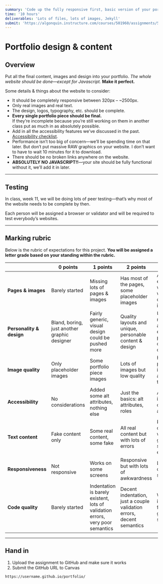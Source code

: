 ```yaml
---
summary: 'Code up the fully responsive first, basic version of your portfolio website.'
time: '10 hours'
deliverables: 'Lots of files, lots of images, Jekyll'
submit: 'https://algonquin.instructure.com/courses/501960/assignments/5002578'
---
```


# Portfolio design & content

## Overview

Put all the final content, images and design into your portfolio. *The whole website should be done—except for Javascript.* **Make it perfect.**

Some details & things about the website to consider:

- It should be completely responsive between 320px – ~2500px.
- Only real images and real text.
- The design, logos, typography, etc. should be complete.
- **Every single portfolio piece should be final.**
  <br>If they’re incomplete because you’re still working on them in another class put as much in as absolutely possible.
- Add in all the accessibility features we’ve discussed in the past. [Accessibility checklist](https://learn-the-web.algonquindesign.ca/topics/accessibility-checklist/).
- Performance isn’t too big of concern—we’ll be spending time on that later. But don’t put massive RAW graphics on your website. I don’t want to have to wait 10 minutes for it to download.
- There should be no broken links anywhere on the website.
- **ABSOLUTELY NO JAVASCRIPT!!**—your site should be fully functional without it, we’ll add it in later.

---

## Testing

In class, week 11, we will be doing lots of peer testing—that’s why most of the website needs to be complete by then.

Each person will be assigned a browser or validator and will be required to test everybody’s websites.

---

## Marking rubric

Below is the rubric of expectations for this project. **You will be assigned a letter grade based on your standing within the rubric.**

| | 0 points | 1 points | 2 points | 3 points |
| --- | --- | --- | --- | --- |
| **Pages & images** | Barely started | Missing lots of pages & images | Has most of the pages, some placeholder images | All pages exist and are well done with complete imagery |
| **Personality & design** | Bland, boring, just another graphic designer | Fairly generic, visual design could be pushed more | Quality layouts and unique, personable content & design | Unique and recognizable as you, with engaging, personable content & design |
| **Image quality** | Only placeholder images | Some portfolio piece images | Lots of images but low quality | High quality portfolio images — and lots of them |
| **Accessibility** | No considerations | Added some alt attributes, nothing else | Just the basics: alt attributes, roles | Accessibility is well considered and tested |
| **Text content** | Fake content only | Some real content, some fake | All real content but with lots of errors | Real content, well written, no grammar or spelling errors |
| **Responsiveness** | Not responsive | Works on some screens | Responsive but with lots of awkwardness | Looks great on all screen sizes |
| **Code quality** | Barely started | Indentation is barely existent, lots of validation errors, very poor semantics | Decent indentation, just a couple validation errors, decent semantics | Well indented, fully valid, good semantics |

---

## Hand in

1. Upload the assignment to GitHub and make sure it works
2. Submit the GitHub URL to Canvas

```
https://username.github.io/portfolio/
```
